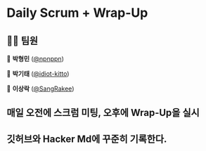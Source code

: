 # Daily Scrum + Wrap-Up

## 👨‍💻 팀원

🧡 **박형민** ([@npnppn](https://github.com/npnppn))

💛 **박기태** ([@idiot-kitto](https://github.com/idiot-kitto))

💚 **이상락** ([@SangRakee](https://github.com/SangRakee))

## 매일 오전에 스크럼 미팅, 오후에 Wrap-Up을 실시
## 깃허브와 Hacker Md에 꾸준히 기록한다.

